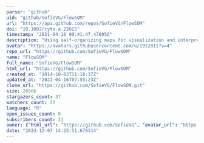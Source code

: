 ```yaml
---
parser: "github"
uid: "github/SofieVG/FlowSOM"
url: "https://api.github.com/repos/SofieVG/FlowSOM"
doi: "10.1002/cyto.a.22625"
timestamp: "2021-04-18 00:41:47.470056"
description: "Using self-organizing maps for visualization and interpretation of cytometry data"
avatar: "https://avatars.githubusercontent.com/u/1912811?v=4"
repo_url: "https://github.com/SofieVG/FlowSOM"
name: "FlowSOM"
full_name: "SofieVG/FlowSOM"
html_url: "https://github.com/SofieVG/FlowSOM"
created_at: "2014-10-03T11:18:37Z"
updated_at: "2021-04-16T07:55:23Z"
clone_url: "https://github.com/SofieVG/FlowSOM.git"
size: 20566
stargazers_count: 37
watchers_count: 37
language: "R"
open_issues_count: 9
subscribers_count: 11
owner: {"html_url": "https://github.com/SofieVG", "avatar_url": "https://avatars.githubusercontent.com/u/1912811?v=4", "login": "SofieVG", "type": "User"}
date: "2024-12-07 14:25:51.676114"
---
```

